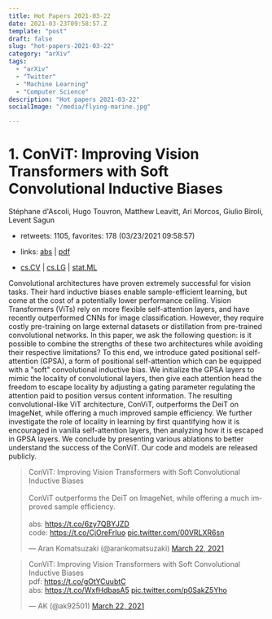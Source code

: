 ```yaml
---
title: Hot Papers 2021-03-22
date: 2021-03-23T09:58:57.Z
template: "post"
draft: false
slug: "hot-papers-2021-03-22"
category: "arXiv"
tags:
  - "arXiv"
  - "Twitter"
  - "Machine Learning"
  - "Computer Science"
description: "Hot papers 2021-03-22"
socialImage: "/media/flying-marine.jpg"

---
```


# 1. ConViT: Improving Vision Transformers with Soft Convolutional Inductive  Biases

Stéphane d'Ascoli, Hugo Touvron, Matthew Leavitt, Ari Morcos, Giulio Biroli, Levent Sagun

- retweets: 1105, favorites: 178 (03/23/2021 09:58:57)

- links: [abs](https://arxiv.org/abs/2103.10697) | [pdf](https://arxiv.org/pdf/2103.10697)
- [cs.CV](https://arxiv.org/list/cs.CV/recent) | [cs.LG](https://arxiv.org/list/cs.LG/recent) | [stat.ML](https://arxiv.org/list/stat.ML/recent)

Convolutional architectures have proven extremely successful for vision tasks. Their hard inductive biases enable sample-efficient learning, but come at the cost of a potentially lower performance ceiling. Vision Transformers (ViTs) rely on more flexible self-attention layers, and have recently outperformed CNNs for image classification. However, they require costly pre-training on large external datasets or distillation from pre-trained convolutional networks. In this paper, we ask the following question: is it possible to combine the strengths of these two architectures while avoiding their respective limitations? To this end, we introduce gated positional self-attention (GPSA), a form of positional self-attention which can be equipped with a "soft" convolutional inductive bias. We initialize the GPSA layers to mimic the locality of convolutional layers, then give each attention head the freedom to escape locality by adjusting a gating parameter regulating the attention paid to position versus content information. The resulting convolutional-like ViT architecture, ConViT, outperforms the DeiT on ImageNet, while offering a much improved sample efficiency. We further investigate the role of locality in learning by first quantifying how it is encouraged in vanilla self-attention layers, then analyzing how it is escaped in GPSA layers. We conclude by presenting various ablations to better understand the success of the ConViT. Our code and models are released publicly.

<blockquote class="twitter-tweet"><p lang="en" dir="ltr">ConViT: Improving Vision Transformers with Soft Convolutional Inductive Biases<br><br>ConViT outperforms the DeiT on ImageNet, while offering a much improved sample efficiency.<br><br>abs: <a href="https://t.co/6zy7QBYJZD">https://t.co/6zy7QBYJZD</a><br>code: <a href="https://t.co/CjOreFrIuo">https://t.co/CjOreFrIuo</a> <a href="https://t.co/00VRLXR6sn">pic.twitter.com/00VRLXR6sn</a></p>&mdash; Aran Komatsuzaki (@arankomatsuzaki) <a href="https://twitter.com/arankomatsuzaki/status/1373797309314605059?ref_src=twsrc%5Etfw">March 22, 2021</a></blockquote>
<script async src="https://platform.twitter.com/widgets.js" charset="utf-8"></script>

<blockquote class="twitter-tweet"><p lang="en" dir="ltr">ConViT: Improving Vision Transformers with Soft Convolutional Inductive Biases<br>pdf: <a href="https://t.co/gOtYCuubtC">https://t.co/gOtYCuubtC</a><br>abs: <a href="https://t.co/WxfHdbasA5">https://t.co/WxfHdbasA5</a> <a href="https://t.co/p0SakZ5Yho">pic.twitter.com/p0SakZ5Yho</a></p>&mdash; AK (@ak92501) <a href="https://twitter.com/ak92501/status/1373798213979889666?ref_src=twsrc%5Etfw">March 22, 2021</a></blockquote>
<script async src="https://platform.twitter.com/widgets.js" charset="utf-8"></script>



